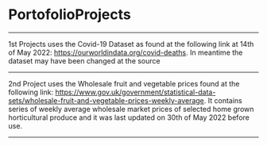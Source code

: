 # PortofolioProjects
----------------
1st Projects uses the Covid-19 Dataset as found at the following link at 14th of May 2022: https://ourworldindata.org/covid-deaths. In meantime the dataset may have been changed at the source

---------------
2nd Project uses the Wholesale fruit and vegetable prices found at the following link:  https://www.gov.uk/government/statistical-data-sets/wholesale-fruit-and-vegetable-prices-weekly-average. It contains series of weekly average wholesale market prices of selected home grown horticultural produce and it was last updated on 30th of May 2022 before use.

---------------
